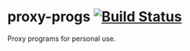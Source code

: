 proxy-progs [![Build Status](https://travis-ci.org/n2liquid/proxy-progs.png?branch=develop)](https://travis-ci.org/n2liquid/proxy-progs)
===========

Proxy programs for personal use.

